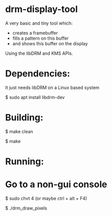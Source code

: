 # drm-display-tool


A very basic and tiny tool which:
 - creates a framebuffer
 - fills a pattern on this buffer
 - and shows this buffer on the display
 
 Using the libDRM and KMS APIs.
 
 # Dependencies:
 
 
 It just needs libDRM on a Linux based system
 
 $ sudo apt install libdrm-dev
 
 # Building:
 
 
 $ make clean
 
 $ make
 
 # Running:
 
 
 # Go to a non-gui console
 
 $ sudo chvt 4 (or maybe ctrl + alt + F4)
 
 $ ./drm_draw_pixels
